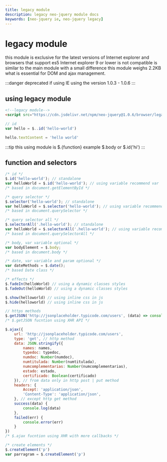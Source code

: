 ```yaml
---
title: legacy module
description: legacy neo-jquery module docs
keywords: [neo-jquery ie, neo-jquery legacy]
---
```


# legacy module

this module is exclusive for the latest versions of Internet explorer and browsers that support es5 Internet explorer 9 or lower is not compatible is similar to the main module with a small difference this module weighs 2.2KB what is essential for DOM and ajax management.

:::danger
deprecated if using IE using the version 1.0.3 - 1.0.6
:::

## using legacy module

``` html
<!--legacy module-->
<script src="https://cdn.jsdelivr.net/npm/neo-jquery@1.0.6/browser/legacy.js"></script>
```

``` js
// id
var hello = $..id('hello-world')

hello.textContent = 'hello world'
```

:::tip
this using module is $.&lcub;function&rcub; example $.body or $.id('hi')
:::

## function and selectors

``` js
/* id */
$.id('hello-world'); // standalone
var helloWorld = $.id('hello-world'); // using variable recommend var
/* based in document.getElementById */

/* query selector */
$.selector('hello-world'); // standalone
var helloWorld = $.selector('hello-world'); // using variable recommend var
/* based in document.querySelector */

/* query selector all */
$.selectorAll('.hello-world'); // standalone
var helloWorld = $.selectorAll('.hello-world'); // using variable recommend var
/* based in document.querySelectorAll */

/* body, var variable optional */
var bodyElement = $.body;
/* based in document.body */

/* date, var variable and param optional */
var dateMethods = $.date();
/* based Date class */

/* effects */
$.fadeIn(helloWorld) // using a dynamic classes styles
$.fadeOut(helloWorld) // using a dynamic classes styles

$.show(helloworld) // using inline css in js 
$.hide(helloworld) // using inline css in js 

// https methods
$.getJSON('http://jsonplaceholder.typicode.com/users', (data) => console.log(data))
/* $.getJSON fucntion using XHR API */

$.ajax({
    url: 'http://jsonplaceholder.typicode.com/users',
    type: 'get', // http method
    data: JSON.stringify({
        names: names,
        typedoc: typedoc,
        numdoc: Number(numdoc),
        numtitulada: Number(numtitulada),
        numcomplementarias: Number(numcomplementarias),
        estado: estado,
        certificado: Boolean(certificado)
    }), // from data only in http post | put method
    headers: {
        Accept: 'application/json',
        'Content-Type': 'application/json',
    }, // except http get method
    success(data) {
        console.log(data)
    },
    failed(err) {
        console.error(err)
    }
})
/* $.ajax fucntion using XHR with more callbacks */

/* create elements */
$.createElement('p')
var parragram = $.createElement('p')
```
